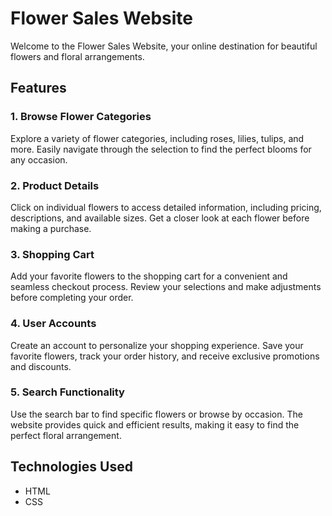 # Flower Sales Website

Welcome to the Flower Sales Website, your online destination for beautiful flowers and floral arrangements.

## Features

### 1. Browse Flower Categories

Explore a variety of flower categories, including roses, lilies, tulips, and more. Easily navigate through the selection to find the perfect blooms for any occasion.

### 2. Product Details

Click on individual flowers to access detailed information, including pricing, descriptions, and available sizes. Get a closer look at each flower before making a purchase.

### 3. Shopping Cart

Add your favorite flowers to the shopping cart for a convenient and seamless checkout process. Review your selections and make adjustments before completing your order.

### 4. User Accounts

Create an account to personalize your shopping experience. Save your favorite flowers, track your order history, and receive exclusive promotions and discounts.

### 5. Search Functionality

Use the search bar to find specific flowers or browse by occasion. The website provides quick and efficient results, making it easy to find the perfect floral arrangement.

## Technologies Used

- HTML
- CSS

